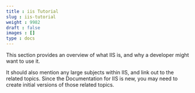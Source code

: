 ```yaml
---
title : iis Tutorial
slug : iis-tutorial
weight : 9982
draft : false
images : []
type : docs
---
```


This section provides an overview of what IIS is, and why a developer might want to use it.

It should also mention any large subjects within IIS, and link out to the related topics.  Since the Documentation for IIS is new, you may need to create initial versions of those related topics.

